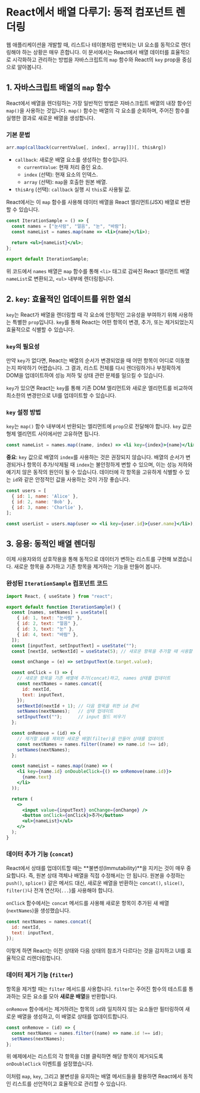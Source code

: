 # React에서 배열 다루기: 동적 컴포넌트 렌더링

웹 애플리케이션을 개발할 때, 리스트나 테이블처럼 반복되는 UI 요소를 동적으로 렌더링해야 하는 상황은 매우 흔합니다. 이 문서에서는 React에서 배열 데이터를 효율적으로 시각화하고 관리하는 방법을 자바스크립트의 `map` 함수와 React의 `key` prop을 중심으로 알아봅니다.

## 1. 자바스크립트 배열의 `map` 함수

React에서 배열을 렌더링하는 가장 일반적인 방법은 자바스크립트 배열의 내장 함수인 `map()`을 사용하는 것입니다. `map()` 함수는 배열의 각 요소를 순회하며, 주어진 함수를 실행한 결과로 새로운 배열을 생성합니다.

### 기본 문법

```javascript
arr.map(callback(currentValue[, index[, array]])[, thisArg])
```

- `callback`: 새로운 배열 요소를 생성하는 함수입니다.
  - `currentValue`: 현재 처리 중인 요소.
  - `index` (선택): 현재 요소의 인덱스.
  - `array` (선택): `map`을 호출한 원본 배열.
- `thisArg` (선택): `callback` 실행 시 `this`로 사용될 값.

React에서는 이 `map` 함수를 사용해 데이터 배열을 React 엘리먼트(JSX) 배열로 변환할 수 있습니다.

```jsx
const IterationSample = () => {
  const names = ["눈사람", "얼음", "눈", "바람"];
  const nameList = names.map(name => <li>{name}</li>);
  
  return <ul>{nameList}</ul>;
};

export default IterationSample;
```
위 코드에서 `names` 배열은 `map` 함수를 통해 `<li>` 태그로 감싸진 React 엘리먼트 배열 `nameList`로 변환되고, `<ul>` 내부에 렌더링됩니다.

## 2. `key`: 효율적인 업데이트를 위한 열쇠

`key`는 React가 배열을 렌더링할 때 각 요소에 안정적인 고유성을 부여하기 위해 사용하는 특별한 `prop`입니다. `key`를 통해 React는 어떤 항목이 변경, 추가, 또는 제거되었는지 효율적으로 식별할 수 있습니다.

### `key`의 필요성

만약 `key`가 없다면, React는 배열의 순서가 변경되었을 때 어떤 항목이 어디로 이동했는지 파악하기 어렵습니다. 그 결과, 리스트 전체를 다시 렌더링하거나 부정확하게 DOM을 업데이트하여 성능 저하 및 상태 관련 문제를 일으킬 수 있습니다.

`key`가 있으면 React는 `key`를 통해 기존 DOM 엘리먼트와 새로운 엘리먼트를 비교하여 최소한의 변경만으로 UI를 업데이트할 수 있습니다.

### `key` 설정 방법

`key`는 `map()` 함수 내부에서 반환되는 엘리먼트에 `prop`으로 전달해야 합니다. `key` 값은 형제 엘리먼트 사이에서만 고유하면 됩니다.

```jsx
const nameList = names.map((name, index) => <li key={index}>{name}</li>);
```

**중요**: `key` 값으로 배열의 `index`를 사용하는 것은 권장되지 않습니다. 배열의 순서가 변경되거나 항목이 추가/삭제될 때 `index`는 불안정하게 변할 수 있으며, 이는 성능 저하와 예기치 않은 동작의 원인이 될 수 있습니다. 데이터에 각 항목을 고유하게 식별할 수 있는 `id`와 같은 안정적인 값을 사용하는 것이 가장 좋습니다.

```jsx
const users = [
  { id: 1, name: 'Alice' },
  { id: 2, name: 'Bob' },
  { id: 3, name: 'Charlie' },
];

const userList = users.map(user => <li key={user.id}>{user.name}</li>);
```

## 3. 응용: 동적인 배열 렌더링

이제 사용자와의 상호작용을 통해 동적으로 데이터가 변하는 리스트를 구현해 보겠습니다. 새로운 항목을 추가하고 기존 항목을 제거하는 기능을 만들어 봅니다.

### 완성된 `IterationSample` 컴포넌트 코드

```jsx
import React, { useState } from "react";

export default function IterationSample() {
  const [names, setNames] = useState([
    { id: 1, text: "눈사람" },
    { id: 2, text: "얼음" },
    { id: 3, text: "눈" },
    { id: 4, text: "바람" },
  ]);
  const [inputText, setInputText] = useState("");
  const [nextId, setNextId] = useState(5); // 새로운 항목을 추가할 때 사용할 id

  const onChange = (e) => setInputText(e.target.value);

  const onClick = () => {
    // 새로운 항목을 기존 배열에 추가(concat)하고, names 상태를 업데이트
    const nextNames = names.concat({
      id: nextId,
      text: inputText,
    });
    setNextId(nextId + 1); // 다음 항목을 위한 id 준비
    setNames(nextNames);   // 상태 업데이트
    setInputText("");      // input 필드 비우기
  };

  const onRemove = (id) => {
    // 제거할 id를 제외한 새로운 배열(filter)을 만들어 상태를 업데이트
    const nextNames = names.filter((name) => name.id !== id);
    setNames(nextNames);
  };

  const nameList = names.map((name) => (
    <li key={name.id} onDoubleClick={() => onRemove(name.id)}>
      {name.text}
    </li>
  ));

  return (
    <>
      <input value={inputText} onChange={onChange} />
      <button onClick={onClick}>추가</button>
      <ul>{nameList}</ul>
    </>
  );
}
```

### 데이터 추가 기능 (`concat`)

React에서 상태를 업데이트할 때는 **불변성(Immutability)**을 지키는 것이 매우 중요합니다. 즉, 원본 상태 객체나 배열을 직접 수정해서는 안 됩니다. 원본을 수정하는 `push()`, `splice()` 같은 메서드 대신, 새로운 배열을 반환하는 `concat()`, `slice()`, `filter()`나 전개 연산자(`...`)를 사용해야 합니다.

`onClick` 함수에서는 `concat` 메서드를 사용해 새로운 항목이 추가된 새 배열(`nextNames`)을 생성했습니다.
```javascript
const nextNames = names.concat({
  id: nextId,
  text: inputText,
});
```
이렇게 하면 React는 이전 상태와 다음 상태의 참조가 다르다는 것을 감지하고 UI를 효율적으로 리렌더링합니다.

### 데이터 제거 기능 (`filter`)

항목을 제거할 때는 `filter` 메서드를 사용합니다. `filter`는 주어진 함수의 테스트를 통과하는 모든 요소를 모아 **새로운 배열**을 반환합니다.

`onRemove` 함수에서는 제거하려는 항목의 `id`와 일치하지 않는 요소들만 필터링하여 새로운 배열을 생성하고, 이 배열로 상태를 업데이트합니다.
```javascript
const onRemove = (id) => {
  const nextNames = names.filter((name) => name.id !== id);
  setNames(nextNames);
};
```
위 예제에서는 리스트의 각 항목을 더블 클릭하면 해당 항목이 제거되도록 `onDoubleClick` 이벤트를 설정했습니다.

이처럼 `map`, `key`, 그리고 불변성을 유지하는 배열 메서드들을 활용하면 React에서 동적인 리스트를 선언적이고 효율적으로 관리할 수 있습니다.
